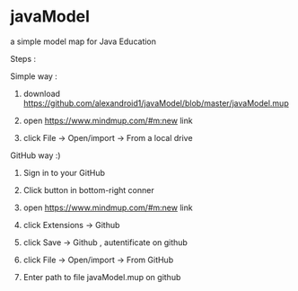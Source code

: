 # javaModel
a simple model map for Java Education

Steps :

Simple way :

1) download https://github.com/alexandroid1/javaModel/blob/master/javaModel.mup

2) open https://www.mindmup.com/#m:new link

3) click File -> Open/import -> From a local drive



GitHub way :)

1) Sign in to your GitHub

2) Click <Fork> button in bottom-right conner

3) open https://www.mindmup.com/#m:new link

4) click Extensions -> Github

5) click Save -> Github , autentificate on github

6) click File -> Open/import -> From GitHub

7) Enter path to file javaModel.mup on github
